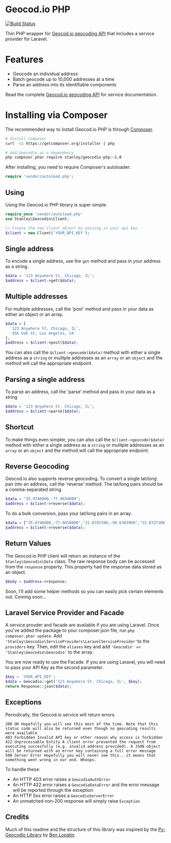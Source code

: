 Geocod.io PHP
============

[![Build Status](https://travis-ci.org/davidstanley01/geocodio-php.png?branch=master)](https://travis-ci.org/davidstanley01/geocodio-php)

Thin PHP wrapper for [Geocod.io geocoding API](http://geocod.io/docs) that includes a service provider for Laravel.

# Features

* Geocode an individual address
* Batch geocode up to 10,000 addresses at a time
* Parse an address into its identifiable components

Read the complete [Geocod.io geocoding API](http://geocod.io/docs) for service documentation.

# Installing via Composer

The recommended way to install Geocod.io PHP is through [Composer](http://getcomposer.org).

```bash
# Install Composer
curl -sS https://getcomposer.org/installer | php

# Add Geocodio as a dependency
php composer.phar require stanley/geocodio-php:~1.0
```

After installing, you need to require Composer's autoloader:

```php
require 'vendor/autoload.php';
```

Using
-----

Using the Geocod.io PHP library is super simple.
```php
require_once 'vendor/autoload.php'
use Stanley\Geocodio\Client;

// Create the new Client object by passing in your api key
$client = new Client('YOUR_API_KEY');
```

## Single address
To encode a single address, use the `get` method and pass in your address as a string.
```php
$data = '123 Anywhere St, Chicago, IL';
$address = $client->get($data);
```

## Multiple addresses
For multiple addresses, call the 'post' method and pass in your data as either an object or an array.
```php
$data = [
  '123 Anywhere St, Chicago, IL',
  '456 Oak St, Los Angeles, CA'
];
$address = $client->post($data);
```
You can also call the `$client->geocode($data)` method with either a single address as a `string` or mulitple addresses as an `array` or an `object` and the method will call the appropriate endpoint.

## Parsing a single address
To parse an address, call the 'parse' method and pass in your data as a string
```php
$data = '123 Anywhere St, Chicago, IL';
$address = $client->parse($data);
```

## Shortcut
To make things even simpler, you can also call the `$client->geocode($data)` method with either a single address as a `string` or mulitple addresses as an `array` or an `object` and the method will call the appropriate endpoint.

## Reverse Geocoding
Geocod.io also supports reverse geocoding.  To convert a single lat/long pair into an address, call the 'reverse' method.  The lat/long pairs should be a comma-separated string.

```php
$data = "35.9746000,-77.9658000";
$address = $client->reverse($data);
```

To do a bulk conversion, pass your lat/long pairs in an array.
```php
$data = ["35.9746000,-77.9658000","32.8793700,-96.6303900","33.8337100,-117.8362320","35.4171240,-80.6784760"];
$address = $client->reverse($data);
```

## Return Values
The Geocod.io PHP client will return an instance of the `Stanley\Geocodio\Data` class.  The raw response body can be accessed from the `response` property. This property had the response data stored as an object.

```php
$body = $address->response;
```





Soon, I'll add some helper methods so you can easily pick certain elements out.  Coming soon...

## Laravel Service Provider and Facade
A service provder and facade are available if you are using Laravel.  Once you've added the package to your composer.json file, run `php composer.phar update`. Add `'Stanley\Geocodio\ServiceProviders\LaravelServiceProvider'`to the `providers` key.  Then, edit the `aliases` key and add `'Geocodio' => 'Stanley\Geocodio\Geocodio'` to the array.

You are now ready to use the Facade.  If you are using Laravel, you will need to pass your API Key as the second parameter.
```php
$key = 'YOUR_API_KEY';
$data = Geocodio::get('123 Anywhere St, Chicago, IL', $key);
return Response::json($data);
```

Exceptions
----------

Periodically, the Geocod.io service will return errors.

    200 OK Hopefully you will see this most of the time. Note that this status code will also be returned even though no geocoding results were available
    403 Forbidden Invalid API key or other reason why access is forbidden
    422 Unprocessable Entity A client error prevented the request from executing succesfully (e.g. invalid address provided). A JSON object will be returned with an error key containing a full error message
    500 Server Error Hopefully you will never see this...it means that something went wrong in our end. Whoops.

To handle these:

* An HTTP 403 error raises a `GeocodioAuthError`
* An HTTP 422 error raises a `GeocodioDataError` and the error message will be
  reported through the exception
* An HTTP 5xx error raises a `GeocodioServerError`
* An unmatched non-200 response will simply raise `Exception`

Credits
-------
Much of this readme and the structure of this library was inspired by the [Py-Geocodio Library](https://github.com/bennylope/pygeocodio) by [Ben Lopatin](https://github.com/bennylope).